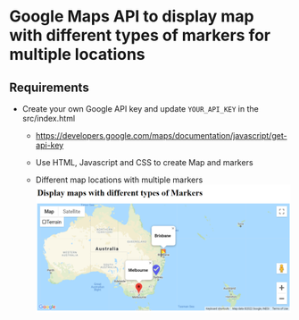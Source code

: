 # Google Maps API to display map with different types of markers for multiple locations

## Requirements
- Create your own Google API key and update `YOUR_API_KEY` in the src/index.html
    - https://developers.google.com/maps/documentation/javascript/get-api-key

    - Use HTML, Javascript and CSS to create Map and markers

    - Different map locations with multiple markers
    ![alt Screenshot](https://github.com/manjeetk/google-api-maps-markers/blob/main/images/GoogleMapsAPIMarkers.png)